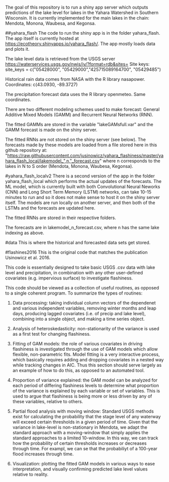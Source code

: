 The goal of this repository is to run a shiny app server which outputs predictions of the lake level for lakes
in the Yahara Watershed in Southern Wisconsin. It is currently implemented for the main lakes in the chain: Mendota, Monona, Waubesa, and Kegonsa.

##yahara_flash
The code to run the shiny app is in the folder yahara_flash. The app itself is currently hosted at
https://ecotheory.shinyapps.io/yahara_flash/. The app mostly loads data and plots it. 

The lake level data is retrieved from the USGS server 
https://waterservices.usgs.gov/nwis/iv/?format=rdb&sites=
Site keys: site_keys = c("05428000", "05429000","425715089164700",  "05429485")

Historical rain data comes from NASA with the R library nasapower. 
Coordinates: c(43.0930, -89.3727)

The precipitation forecast data uses the R library openmeteo. Same coordinates.

There are two different modeling schemes used to make forecast: General Additive Mixed Models (GAMM) and Recurrent Neural Networks (RNN). 

The fitted GAMMs are stored in the variable "lakeGAMsfull.var" and the GAMM forecast is made
on the shiny server. 

The fitted RNNs are not stored on the shiny server (see below). The forecasts made by these models
are loaded from a file stored here in this github repository at: 
"https://raw.githubusercontent.com/jusinowicz/yahara_flashiness/master/yahara_flash_local/lakemodel_",n,"_forecast.csv"
where n corresponds to the lakes in N to S order (Mendota, Monona, Waubesa, Kegonsa). 

#yahara_flash_localv2
There is a second version of the app in the folder yahara_flash_local which performs the actual updates 
of the forecasts. The ML model, which is currently built with both Convolutional Neural Neworks (CNN) and Long Short Term Memory (LSTM) networks, can take 10-15 minutes to run and so it does not make sense to host it on the shiny 
server itself. The models are run locally on another server, and then both of the LSTMs and the forecasts
are updated here. 

The fitted RNNs are stored in their respective folders.

The forecasts are in lakemodel_n_forecast.csv, where n has the same lake indexing as above.

#data
This is where the historical and forecasted data sets get stored.

#flashines2016
This is the original code that matches the publication Usinowicz et al. 2016. 

This code is essentially designed to take basic USGS .csv data with lake level and precipitation, in 
combination with any other user-defined covariates (e.g. impervious surface) to investigate flashiness. 

This code should be viewed as a collection of useful routines, as opposed to a single coherent program. 
To summarize the types of routines: 

1. Data processing: taking individual column vectors of the
    dependenet and various independent variables, removing
    winter months and leap days, producing
    lagged covariates (i.e. of precip and lake level), 
    combining into a single object, and making a time series
    object. 

2. Analysis of heteroskedasticity: non-stationarity of the 
 		variance is used as a first test for changing flashiness.

3. Fitting of GAM models: the role of various covariates in 
		driving flashiness is investigated through the use of 
		GAM models which allow flexible, non-parametric fits.
		Model fitting is a very interactive process, which basically
		requires adding and dropping covariates in a nested 
		way while tracking changes in AIC. Thus this section should
		serve largely as an example of how to do this, as opposed
		to an automated tool. 

4. Proportion of variance explained: the GAM model can be analyzed
		for each period of differing flashiness levels to determine what 
		proportion of the variance is explained by each variable or 
		set of variables. This is used to argue that flashiness is 
		being more or less driven by any of these variables, relative
		to others. 

5. Partial flood analysis with moving window: Standard USGS 
		methods exist for calculating the probability that the stage level
 		of any waterway will exceed certain thresholds in a given period
		of time. Given that the variance in lake-level is non-stationary in
 		Mendota, we adapt the standard approach with a moving-window that simply
		applies the standard approaches to a limited 10-window. In this way,
		we can track how the probability of certain thresholds increases or decreases
		through time. For exampl, we can se that the probabiliyt of a 100-year flood
		increases through time. 

6. Visualization: plotting the fitted GAM models in various ways 
	 to ease interpretation, and visually confirming predicted lake	
	 level values relative to reality. 
#
